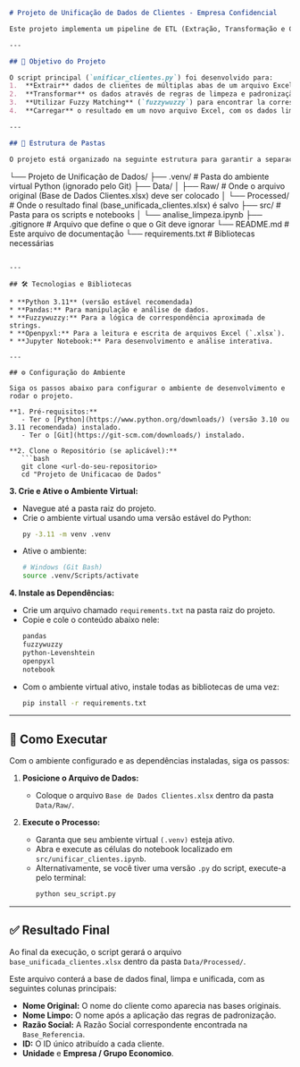


```markdown
# Projeto de Unificação de Dados de Clientes - Empresa Confidencial

Este projeto implementa um pipeline de ETL (Extração, Transformação e Carga) para unificar, limpar e padronizar as bases de dados de clientes de uma **empresa confidencial**. O objetivo principal é consolidar informações de diversas fontes em uma única base de dados coesa, atribuindo um ID único para cada cliente com base em uma planilha de referência.

---

## 🎯 Objetivo do Projeto

O script principal (`unificar_clientes.py`) foi desenvolvido para:
1.  **Extrair** dados de clientes de múltiplas abas de um arquivo Excel.
2.  **Transformar** os dados através de regras de limpeza e padronização de nomes.
3.  **Utilizar Fuzzy Matching** (`fuzzywuzzy`) para encontrar la correspondência mais provável entre os nomes de clientes e a "Razão Social" da base de referência.
4.  **Carregar** o resultado em um novo arquivo Excel, com os dados limpos, o ID correto atribuído e pronto para análise.

---

## 📂 Estrutura de Pastas

O projeto está organizado na seguinte estrutura para garantir a separação entre dados, código e ambiente:

```

└── Projeto de Unificação de Dados/
├── .venv/                   \# Pasta do ambiente virtual Python (ignorado pelo Git)
├── Data/
│   ├── Raw/                 \# Onde o arquivo original (Base de Dados Clientes.xlsx) deve ser colocado
│   └── Processed/           \# Onde o resultado final (base\_unificada\_clientes.xlsx) é salvo
├── src/                     \# Pasta para os scripts e notebooks
│   └── analise_limpeza.ipynb
├── .gitignore               \# Arquivo que define o que o Git deve ignorar
└── README.md                \# Este arquivo de documentação
└── requirements.txt         \# Bibliotecas necessárias
````

---

## 🛠️ Tecnologias e Bibliotecas

* **Python 3.11** (versão estável recomendada)
* **Pandas:** Para manipulação e análise de dados.
* **Fuzzywuzzy:** Para a lógica de correspondência aproximada de strings.
* **Openpyxl:** Para a leitura e escrita de arquivos Excel (`.xlsx`).
* **Jupyter Notebook:** Para desenvolvimento e análise interativa.

---

## ⚙️ Configuração do Ambiente

Siga os passos abaixo para configurar o ambiente de desenvolvimento e rodar o projeto.

**1. Pré-requisitos:**
   - Ter o [Python](https://www.python.org/downloads/) (versão 3.10 ou 3.11 recomendada) instalado.
   - Ter o [Git](https://git-scm.com/downloads/) instalado.

**2. Clone o Repositório (se aplicável):**
   ```bash
   git clone <url-do-seu-repositorio>
   cd "Projeto de Unificacao de Dados"
````

**3. Crie e Ative o Ambiente Virtual:**

  - Navegue até a pasta raiz do projeto.
  - Crie o ambiente virtual usando uma versão estável do Python:
    ```bash
    py -3.11 -m venv .venv
    ```
  - Ative o ambiente:
    ```bash
    # Windows (Git Bash)
    source .venv/Scripts/activate
    ```

**4. Instale as Dependências:**

  - Crie um arquivo chamado `requirements.txt` na pasta raiz do projeto.
  - Copie e cole o conteúdo abaixo nele:
    ```txt
    pandas
    fuzzywuzzy
    python-Levenshtein
    openpyxl
    notebook
    ```
  - Com o ambiente virtual ativo, instale todas as bibliotecas de uma vez:
    ```bash
    pip install -r requirements.txt
    ```

-----

## 🚀 Como Executar

Com o ambiente configurado e as dependências instaladas, siga os passos:

1.  **Posicione o Arquivo de Dados:**

      - Coloque o arquivo `Base de Dados Clientes.xlsx` dentro da pasta `Data/Raw/`.

2.  **Execute o Processo:**

      - Garanta que seu ambiente virtual `(.venv)` esteja ativo.
      - Abra e execute as células do notebook localizado em `src/unificar_clientes.ipynb`.
      - Alternativamente, se você tiver uma versão `.py` do script, execute-a pelo terminal:
        ```bash
        python seu_script.py
        ```

-----

## ✅ Resultado Final

Ao final da execução, o script gerará o arquivo `base_unificada_clientes.xlsx` dentro da pasta `Data/Processed/`.

Este arquivo conterá a base de dados final, limpa e unificada, com as seguintes colunas principais:

  - **Nome Original:** O nome do cliente como aparecia nas bases originais.
  - **Nome Limpo:** O nome após a aplicação das regras de padronização.
  - **Razão Social:** A Razão Social correspondente encontrada na `Base_Referencia`.
  - **ID:** O ID único atribuído a cada cliente.
  - **Unidade** e **Empresa / Grupo Economico**.

<!-- end list -->

```
```